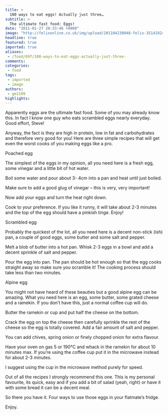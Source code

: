 ```yaml
---
title: >
  100 ways to eat eggs! Actually just three…
subtitle: >
  The ultimate fast food: Eggs!
date: "2011-01-27 20:33:46 +0000"
image: "http://felixonline.co.uk/img/upload/201104230048-felix-3514192452_2981b6e008_b.jpeg"
headline: true
featured: true
imported: true
aliases:
 - /food/697/100-ways-to-eat-eggs-actually-just-three-
comments:
categories:
 - food
tags:
 - imported
 - image
authors:
 - gm1509
highlights:
---
```


Apparently eggs are the ultimate fast food. Some of you may already know this. In fact I know one guy who eats scrambled eggs nearly everyday. Good effort, Steve!

Anyway, the fact is they are high in protein, low in fat and carbohydrates and therefore very good for you! Here are three simple recipes that will get even the worst cooks of you making eggs like a pro.

Poached egg

The simplest of the eggs in my opinion, all you need here is a fresh egg, some vinegar and a little bit of hot water.

Boil some water and pour about 3- 4cm into a pan and heat until just boiled.

Make sure to add a good glug of vinegar – this is very, very important!

Now add your eggs and turn the heat right down.

Cook to your preference. If you like it runny, it will take about 2-3 minutes and the top of the egg should have a pinkish tinge. Enjoy!

Scrambled egg

Probably the quickest of the lot, all you need here is a decent non-stick (ish) pan, a couple of good eggs, some butter and some salt and pepper.

Melt a blob of butter into a hot pan. Whisk 2-3 eggs in a bowl and add a decent sprinkle of salt and pepper.

Pour the egg into pan. The pan should be hot enough so that the egg cooks straight away so make sure you scramble it! The cooking process should take less than two minutes.

Alpine egg

You might not have heard of these beauties but a good alpine egg can be amazing. What you need here is an egg, some butter, some grated cheese and a ramekin. If you don’t have this, just a normal coffee cup will do.

Butter the ramekin or cup and put half the cheese on the bottom.

Crack the egg on top the cheese then carefully sprinkle the rest of the cheese so the egg is totally covered. Add a fair amount of salt and pepper.

You can add chives, spring onion or finely chopped onion for extra flavour.

Have your oven on gas 5 or 190°C and whack in the ramekin for about 10 minutes max. If you’re using the coffee cup put it in the microwave instead for about 2-3 minutes.

I suggest using the cup in the microwave method purely for speed.

Out of all the recipes I strongly recommend this one. This is my personal favourite, its quick, easy and if you add a bit of salad (yeah, right) or have it with some bread it can be a decent meal.

So there you have it. Four ways to use those eggs in your flatmate’s fridge.

Enjoy.
